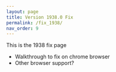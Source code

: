 ```yaml
---
layout: page
title: Version 1938.0 Fix
permalink: /fix_1938/
nav_order: 9
---
```


This is the 1938 fix page

- Walkthrough to fix on chrome browser
- Other browser support?